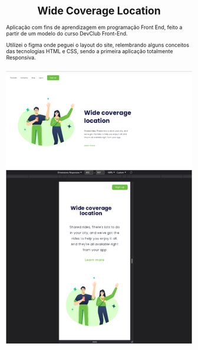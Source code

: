 <h1 align="center">Wide Coverage Location</h1>

Aplicação com fins de aprendizagem em programação Front End, feito a partir de um modelo do curso DevClub Front-End.

Utilizei o figma onde peguei o layout do site, relembrando alguns conceitos das tecnologias HTML e CSS, sendo a primeira aplicação totalmente Responsiva.

##

<img src="https://raw.githubusercontent.com/victorSmenezes/Wide-Coverage-location/fa990c1e5435afd756c1fad3c017546d8c2bea0c/images/Wide-coverage1.png" />
<img src="https://raw.githubusercontent.com/victorSmenezes/Wide-Coverage-location/fa990c1e5435afd756c1fad3c017546d8c2bea0c/images/Wide-coverage2.png" />
